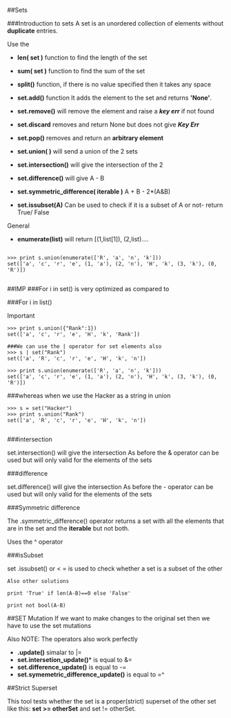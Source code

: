 ##Sets

###Introduction to sets 
A set is an unordered collection of elements without **duplicate** entries.

Use the 

*  **len( set )** function to find the length of the set
*  **sum( set )** function to find the sum of the set


*  **split()** function, if there is no value specified then it takes any space
*  **set.add()** function It adds the element to the set and returns **'None'**.
*  **set.remove()** will remove the element and raise a ***key err*** if not found
*  **set.discard** removes and return None but does not give ***Key Err***
*  **set.pop()** removes and return an **arbitrary element**
*  **set.union(  )** will send a union of the 2 sets
*  **set.intersection()** will give the intersection of the 2
*  **set.difference()** will give A - B
*  **set.symmetric_difference( iterable )** A + B - 2*(A&B)
*  **set.issubset(A)** Can be used to check if it is a subset of A or not- return True/ False


General

*  **enumerate(list)** will return [(1,list[1]), (2,list)....

````

>>> print s.union(enumerate(['R', 'a', 'n', 'k']))
set(['a', 'c', 'r', 'e', (1, 'a'), (2, 'n'), 'H', 'k', (3, 'k'), (0, 'R')])


````


##IMP
###For i in set() is very optimized as compared to 

###For i in list()

Important

````
>>> print s.union({"Rank":1})
set(['a', 'c', 'r', 'e', 'H', 'k', 'Rank'])

###We can use the | operator for set elements also
>>> s | set("Rank")
set(['a', 'R', 'c', 'r', 'e', 'H', 'k', 'n'])

>>> print s.union(enumerate(['R', 'a', 'n', 'k']))
set(['a', 'c', 'r', 'e', (1, 'a'), (2, 'n'), 'H', 'k', (3, 'k'), (0, 'R')])

````
  
###whereas when we use the Hacker as a string in union

````
>>> s = set("Hacker")
>>> print s.union("Rank")
set(['a', 'R', 'c', 'r', 'e', 'H', 'k', 'n'])
 

````


###intersection

set.intersection() will give the intersection
As before the & operator can be used but will only valid for the elements of the sets


###difference

set.difference() will give the intersection
As before the - operator can be used but will only valid for the elements of the sets

###Symmetric difference

The .symmetric_difference() operator returns a set with all the elements that are in the set and the **iterable** but not both.

Uses the ^ operator

###isSubset

set .issubset() or < = is used to check whether a set is a subset of the other

````
Also other solutions

print 'True' if len(A-B)==0 else 'False'

print not bool(A-B)

````


##SET Mutation
If we want to make changes to the original set then we have to use the set mutations

Also NOTE: The operators also work perfectly
*   **.update()** simalar to |=
*   **set.intersetion_update()*** is equal to &=
*   **set.difference_update()** is equal to -=
*   **set.symemetric_difference_update()**  is equal to =^


##Strict Superset

This tool tests whether the set is a proper(strict) superset of the other set like this: **set >= otherSet** and set != otherSet.












